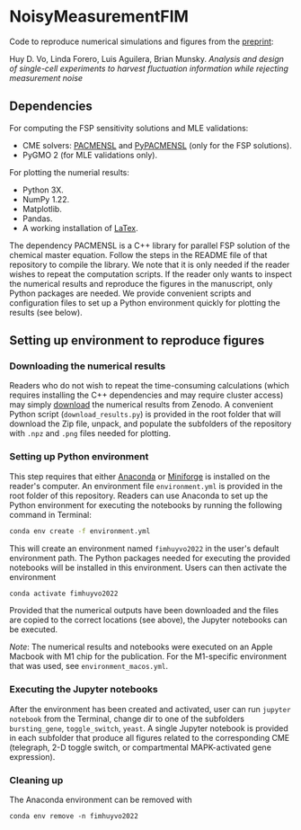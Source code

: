 # NoisyMeasurementFIM
Code to reproduce numerical simulations and figures from the [preprint](https://doi.org/10.1101/2021.05.11.443611):

Huy D. Vo, Linda Forero, Luis Aguilera, Brian Munsky. _Analysis and design of single-cell experiments to harvest fluctuation information while rejecting measurement noise_


## Dependencies
For computing the FSP sensitivity solutions and MLE validations:
- CME solvers: [PACMENSL](https://github.com/voduchuy/pacmensl) and [PyPACMENSL](https://github.com/voduchuy/pypacmensl) (only for the FSP solutions).
- PyGMO 2 (for MLE validations only).

For plotting the numerial results:
- Python 3X.
- NumPy 1.22.
- Matplotlib.
- Pandas.
- A working installation of [LaTex](https://www.latex-project.org/get/).

The dependency PACMENSL is a C++ library for parallel FSP solution of the chemical master equation. Follow the steps in the README file of that repository to compile the library. We note that it is only needed if the reader wishes to repeat the computation scripts. If the reader only wants to inspect the numerical results and reproduce the figures in the manuscript, only Python packages are needed. We provide convenient scripts and configuration files to set up a Python environment quickly for plotting the results (see below).

## Setting up environment to reproduce figures
### Downloading the numerical results
Readers who do not wish to repeat the time-consuming calculations (which requires installing the C++ dependencies and may require cluster access) may simply [download](https://zenodo.org/record/7880494#.ZFOUE-zMJhE) the numerical results from Zenodo. A convenient Python script (`download_results.py`) is provided in the root folder that will download the Zip file, unpack, and populate the subfolders of the repository with `.npz` and `.png` files needed for plotting.

### Setting up Python environment
This step requires that either [Anaconda](https://www.anaconda.com/) or [Miniforge](https://github.com/conda-forge/miniforge) is installed on the reader's computer. An environment file `environment.yml` is provided in the root folder of this repository. Readers can use Anaconda to set up the Python environment for executing the notebooks by running the following command in Terminal:
```zsh
conda env create -f environment.yml
```

This will create an environment named `fimhuyvo2022` in the user's default environment path. The Python packages needed for executing the provided notebooks will be installed in this environment. Users can then activate the environment
```zsh
conda activate fimhuyvo2022
```
Provided that the numerical outputs have been downloaded and the files are copied to the correct locations (see above), the Jupyter notebooks can be executed.

_Note_: The numerical results and notebooks were executed on an Apple Macbook with M1 chip for the publication. For the M1-specific environment that was used, see `environment_macos.yml`.

### Executing the Jupyter notebooks
After the environment has been created and activated, user can run `jupyter notebook` from the Terminal, change dir to one of the subfolders `bursting_gene`, `toggle_switch`, `yeast`. A single Jupyter notebook is provided in each subfolder that produce all figures related to the corresponding CME (telegraph, 2-D toggle switch, or compartmental MAPK-activated gene expression). 

### Cleaning up
The Anaconda environment can be removed with
```
conda env remove -n fimhuyvo2022
```
